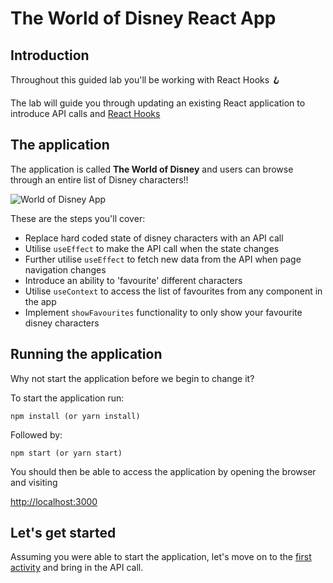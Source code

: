 # The World of Disney React App

## Introduction

Throughout this guided lab you'll be working with React Hooks 🪝

The lab will guide you through updating an existing React application to introduce API calls and [React Hooks](https://beta.reactjs.org/reference/react)

## The application

The application is called **The World of Disney** and users can browse through an entire list of Disney characters!!

![World of Disney App](./docs/images/initial_app.png "Disney Application")

These are the steps you'll cover:

- Replace hard coded state of disney characters with an API call
- Utilise `useEffect` to make the API call when the state changes
- Further utilise `useEffect` to fetch new data from the API when page navigation changes
- Introduce an ability to 'favourite' different characters
- Utilise `useContext` to access the list of favourites from any component in the app
- Implement `showFavourites` functionality to only show your favourite disney characters

## Running the application

Why not start the application before we begin to change it?

To start the application run:

```
npm install (or yarn install)
```

Followed by:

```
npm start (or yarn start)
```

You should then be able to access the application by opening the browser and visiting

[http://localhost:3000](http://localhost:3000)

## Let's get started

Assuming you were able to start the application, let's move on to the [first activity](./docs/activity_1.md) and bring in the API call.
